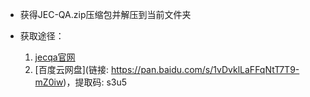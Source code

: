 - 获得JEC-QA.zip压缩包并解压到当前文件夹

- 获取途径：
  1. [jecqa官网](https://jecqa.thunlp.org/readme)
  2. [百度云网盘](链接: https://pan.baidu.com/s/1vDvklLaFFqNtT7T9-mZ0iw)，提取码: s3u5